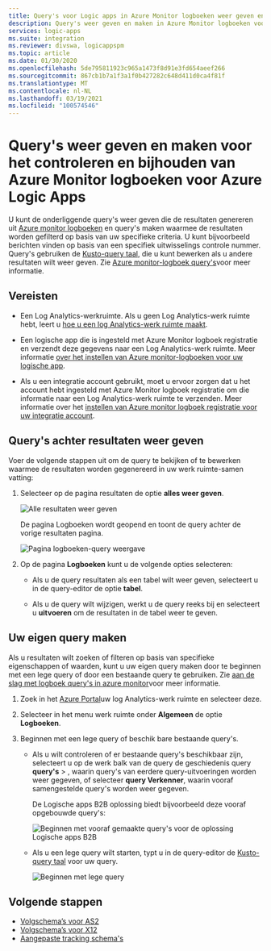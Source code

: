 ```yaml
---
title: Query's voor Logic apps in Azure Monitor logboeken weer geven en maken
description: Query's weer geven en maken in Azure Monitor logboeken voor Azure Logic Apps
services: logic-apps
ms.suite: integration
ms.reviewer: divswa, logicappspm
ms.topic: article
ms.date: 01/30/2020
ms.openlocfilehash: 5de795811923c965a1473f8d91e3fd654aeef266
ms.sourcegitcommit: 867cb1b7a1f3a1f0b427282c648d411d0ca4f81f
ms.translationtype: MT
ms.contentlocale: nl-NL
ms.lasthandoff: 03/19/2021
ms.locfileid: "100574546"
---
```

# <a name="view-and-create-queries-for-monitoring-and-tracking-in-azure-monitor-logs-for-azure-logic-apps"></a>Query's weer geven en maken voor het controleren en bijhouden van Azure Monitor logboeken voor Azure Logic Apps

U kunt de onderliggende query's weer geven die de resultaten genereren uit [Azure monitor logboeken](../azure-monitor/logs/log-query-overview.md) en query's maken waarmee de resultaten worden gefilterd op basis van uw specifieke criteria. U kunt bijvoorbeeld berichten vinden op basis van een specifiek uitwisselings controle nummer. Query's gebruiken de [Kusto-query taal](/azure/data-explorer/kusto/query/), die u kunt bewerken als u andere resultaten wilt weer geven. Zie [Azure monitor-logboek query's](/azure/data-explorer/kusto/query/)voor meer informatie.

## <a name="prerequisites"></a>Vereisten

* Een Log Analytics-werkruimte. Als u geen Log Analytics-werk ruimte hebt, leert u [hoe u een log Analytics-werk ruimte maakt](../azure-monitor/logs/quick-create-workspace.md).

* Een logische app die is ingesteld met Azure Monitor logboek registratie en verzendt deze gegevens naar een Log Analytics-werk ruimte. Meer informatie [over het instellen van Azure monitor-logboeken voor uw logische app](../logic-apps/monitor-logic-apps.md).

* Als u een integratie account gebruikt, moet u ervoor zorgen dat u het account hebt ingesteld met Azure Monitor logboek registratie om die informatie naar een Log Analytics-werk ruimte te verzenden. Meer informatie over het [instellen van Azure monitor logboek registratie voor uw integratie account](../logic-apps/monitor-b2b-messages-log-analytics.md).

## <a name="view-queries-behind-results"></a>Query's achter resultaten weer geven

Voer de volgende stappen uit om de query te bekijken of te bewerken waarmee de resultaten worden gegenereerd in uw werk ruimte-samen vatting:

1. Selecteer op de pagina resultaten de optie **alles weer geven**.

   ![Alle resultaten weer geven](./media/create-monitoring-tracking-queries/logic-app-see-all.png)

   De pagina Logboeken wordt geopend en toont de query achter de vorige resultaten pagina.

   ![Pagina logboeken-query weergave](./media/create-monitoring-tracking-queries/view-query-behind-results.png)

1. Op de pagina **Logboeken** kunt u de volgende opties selecteren:

   * Als u de query resultaten als een tabel wilt weer geven, selecteert u in de query-editor de optie **tabel**.

   * Als u de query wilt wijzigen, werkt u de query reeks bij en selecteert u **uitvoeren** om de resultaten in de tabel weer te geven.

## <a name="create-your-own-query"></a>Uw eigen query maken

Als u resultaten wilt zoeken of filteren op basis van specifieke eigenschappen of waarden, kunt u uw eigen query maken door te beginnen met een lege query of door een bestaande query te gebruiken. Zie [aan de slag met logboek query's in azure monitor](../azure-monitor/logs/get-started-queries.md)voor meer informatie.

1. Zoek in het [Azure Portal](https://portal.azure.com)uw log Analytics-werk ruimte en selecteer deze.

1. Selecteer in het menu werk ruimte onder **Algemeen** de optie **Logboeken**.

1. Beginnen met een lege query of beschik bare bestaande query's.

   * Als u wilt controleren of er bestaande query's beschikbaar zijn, selecteert u op de werk balk van de query de geschiedenis query **query's**  >  , waarin query's van eerdere query-uitvoeringen worden weer gegeven, of selecteer **query Verkenner**, waarin vooraf samengestelde query's worden weer gegeven.

     De Logische apps B2B oplossing biedt bijvoorbeeld deze vooraf opgebouwde query's:

     ![Beginnen met vooraf gemaakte query's voor de oplossing Logische apps B2B](./media/create-monitoring-tracking-queries/b2b-prebuilt-queries.png)

   * Als u een lege query wilt starten, typt u in de query-editor de [Kusto-query taal](/azure/data-explorer/kusto/query/) voor uw query.

     ![Beginnen met lege query](./media/create-monitoring-tracking-queries/create-query-from-blank.png)

## <a name="next-steps"></a>Volgende stappen

* [Volgschema’s voor AS2](../logic-apps/logic-apps-track-integration-account-as2-tracking-schemas.md)
* [Volgschema’s voor X12](../logic-apps/logic-apps-track-integration-account-x12-tracking-schema.md)
* [Aangepaste tracking schema's](../logic-apps/logic-apps-track-integration-account-custom-tracking-schema.md)